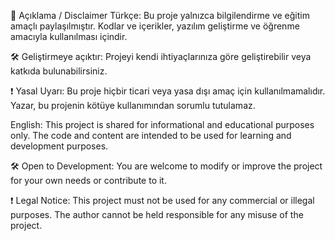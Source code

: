 📘 Açıklama / Disclaimer
Türkçe:
Bu proje yalnızca bilgilendirme ve eğitim amaçlı paylaşılmıştır.
Kodlar ve içerikler, yazılım geliştirme ve öğrenme amacıyla kullanılması içindir.

🛠️ Geliştirmeye açıktır:
Projeyi kendi ihtiyaçlarınıza göre geliştirebilir veya katkıda bulunabilirsiniz.

❗ Yasal Uyarı:
Bu proje hiçbir ticari veya yasa dışı amaç için kullanılmamalıdır.
Yazar, bu projenin kötüye kullanımından sorumlu tutulamaz.

English:
This project is shared for informational and educational purposes only.
The code and content are intended to be used for learning and development purposes.

🛠️ Open to Development:
You are welcome to modify or improve the project for your own needs or contribute to it.

❗ Legal Notice:
This project must not be used for any commercial or illegal purposes.
The author cannot be held responsible for any misuse of the project.
